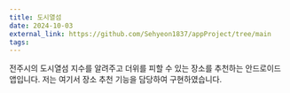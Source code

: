 ```yaml
---
title: 도시열섬
date: 2024-10-03
external_link: https://github.com/Sehyeon1837/appProject/tree/main
tags:
---
```


전주시의 도시열섬 지수를 알려주고 더위를 피할 수 있는 장소를 추천하는 안드로이드 앱입니다. 저는 여기서 장소 추천 기능을 담당하여 구현하였습니다.

<!--more-->